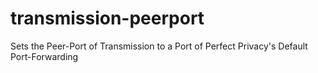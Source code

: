 # transmission-peerport
Sets the Peer-Port of Transmission to a Port of Perfect Privacy's Default Port-Forwarding
